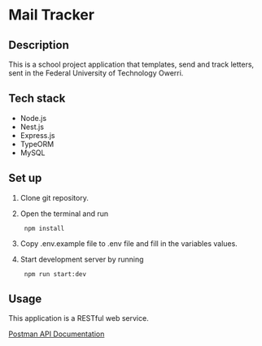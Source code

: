 # Mail Tracker

## Description 

This is a school project application that templates, send and track letters, sent in the Federal University of Technology Owerri.

## Tech stack

- Node.js
- Nest.js
- Express.js
- TypeORM
- MySQL

## Set up

1. Clone git repository.
2. Open the terminal and run
   
   ```shell
    npm install
   ```

3. Copy .env.example file to .env file and fill in the variables values.
4. Start development server by running
   
   ```shell
    npm run start:dev
   ```

## Usage

This application is a RESTful web service.

[Postman API Documentation](https://getpostman.com)
